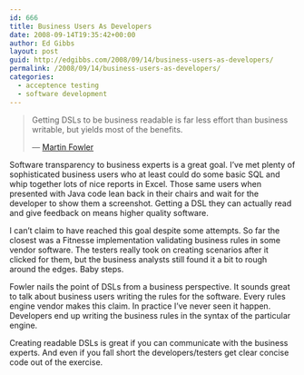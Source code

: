 ```yaml
---
id: 666
title: Business Users As Developers
date: 2008-09-14T19:35:42+00:00
author: Ed Gibbs
layout: post
guid: http://edgibbs.com/2008/09/14/business-users-as-developers/
permalink: /2008/09/14/business-users-as-developers/
categories:
  - acceptence testing
  - software development
---
```

> Getting DSLs to be business readable is far less effort than business writable, but yields most of the benefits.
> 
> &#8212; [Martin Fowler](http://www.martinfowler.com/bliki/DslQandA.html)

Software transparency to business experts is a great goal. I&#8217;ve met plenty of sophisticated business users who at least could do some basic SQL and whip together lots of nice reports in Excel. Those same users when presented with Java code lean back in their chairs and wait for the developer to show them a screenshot. Getting a DSL they can actually read and give feedback on means higher quality software.

I can&#8217;t claim to have reached this goal despite some attempts. So far the closest was a Fitnesse implementation validating business rules in some vendor software. The testers really took on creating scenarios after it clicked for them, but the business analysts still found it a bit to rough around the edges. Baby steps.

Fowler nails the point of DSLs from a business perspective. It sounds great to talk about business users writing the rules for the software. Every rules engine vendor makes this claim. In practice I&#8217;ve never seen it happen. Developers end up writing the business rules in the syntax of the particular engine. 

Creating readable DSLs is great if you can communicate with the business experts. And even if you fall short the developers/testers get clear concise code out of the exercise.